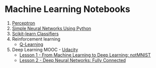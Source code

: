 # Machine Learning Notebooks

1. [Perceptron](/notebooks/perceptron/perceptron.ipynb)
2. [Simple Neural Networks Using Python](/notebooks/multi-layer-perceptron/multi-layer-perceptron.ipynb)
3. [Scikit-learn Classifiers](/notebooks/classifiers/classifiers.ipynb)
4. Reinforcement learning<br/>
    - [Q-Learning](https://github.com/smaillot/qlearning/blob/master/QLearning_notebook.ipynb)
5. Deep Learning MOOC - [Udacity](https://www.udacity.com/course/deep-learning--ud730)
    - [Lesson 1 - From Machine Learning to Deep Learning: notMNIST](/notebooks/deep-learning-mooc-udacity/1_notmnist.ipynb)
    - [Lesson 2 - Deep Neural Networks: Fully Connected](/notebooks/deep-learning-mooc-udacity/2_fullyconnected.ipynb)
